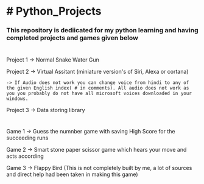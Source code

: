 # # Python_Projects
### __This repository is  dediicated for my python learning and having completed projects and games given below__
#

Project 1 -> Normal Snake Water Gun 

Project 2 -> Virtual Assitant (miniature version's of Siri, Alexa or cortana)

    -> If Audio does not work you can change voice from hindi to any of the given English index( # in comments). All audio does not work as you you probably do not have all microsoft voices downloaded in your windows.

Project 3 -> Data storing library

#

Game 1    -> Guess the numnber game with saving High Score for the succeeding runs

Game 2    -> Smart stone paper scissor game which hears your move and acts according

Game 3    -> Flappy Bird (This is not completely built by me, a lot of sources and direct help had been taken in making this game)
